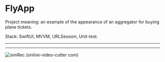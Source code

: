 # FlyApp

Project meaning: an example of the appearance of an aggregator for buying plane tickets.

Stack: SwiftUI, MVVM, URLSession, Unit-test.
_________________
------

![simRec (online-video-cutter com)](https://github.com/wildwoodB/flyApp-SwiftUI-/assets/111679856/d0785262-e04a-4ac7-8f00-6b34f30258d9)
